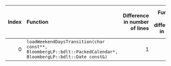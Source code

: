 |   Index | Function                                                                                                      |   Difference in number of lines |   Function size difference in bytes | Disassembly                                                             |   Number of lines in `assume` build |   Number of bytes in `assume` build |   Number of lines in `none` build |   Number of bytes in `none` build |
|--------:|:--------------------------------------------------------------------------------------------------------------|--------------------------------:|------------------------------------:|:------------------------------------------------------------------------|------------------------------------:|------------------------------------:|----------------------------------:|----------------------------------:|
|       0 | `loadWeekendDaysTransition(char const**, BloombergLP::bdlt::PackedCalendar*, BloombergLP::bdlt::Date const&)` |                               1 |                                   0 | [Assumed](0.assume.s.txt), [Ignored](0.none.s.txt), [Diff](0.diff.html) |                                 256 |                             4215104 |                               256 |                           4215104 |